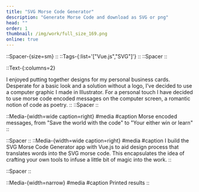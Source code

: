 ```yaml
---
title: "SVG Morse Code Generator"
description: "Generate Morse Code and download as SVG or png"
head: ""
order: 1
thumbnail: /img/work/full_size_169.png
online: true
---
```

::Spacer-{size=sm}
::
::Tags-{:list='["Vue.js","SVG"]'}
::
::Spacer
::

::Text-{:columns=2}

I enjoyed putting together designs for my personal business cards. Desperate for a basic look and a solution without a logo, I’ve decided to use a computer graphic I made in Illustrator. For a personal touch I have decided to use morse code encoded messages on the computer screen, a romantic notion of code as poetry.
::
::Spacer
::

::Media-{width=wide caption=right} 
#media
<display alt="project image" src="/img/experiments/morse/change_the_world_with_the_code.jpg" :src-width=814 :src-height=814></display>
<display alt="project image" src="/img/experiments/morse/don’t_be_a_dick.jpg" :src-width=814 :src-height=814></display>
<display alt="project image" src="/img/experiments/morse/dont_work_with_arseholes.jpg" :src-width=814 :src-height=814></display>
<display alt="project image" src="/img/experiments/morse/whatever_you_are_be_a_good_one.jpg" :src-width=814 :src-height=814></display>
<display alt="project image" src="/img/experiments/morse/you_either_win_or_learn.jpg" :src-width=814 :src-height=814></display>
#caption
Morse encoded messages, from "Save the world with the code" to "Your either win or learn"
::

::Spacer
::
::Media-{width=wide caption=right}
#media
<display alt="project image" src="/img/experiments/morse/app.gif" :src-width=2000 :src-height=1084></display>
#caption
I build the SVG Morse Code Generator app with Vue.js to aid design process
 that translates words into the SVG morse code. This encapsulates the idea of crafting your own tools to infuse a little bit of magic into the work.
::

::Spacer
::

::Media-{width=narrow}
#media
<display alt="project image" src="/img/experiments/morse/printed.jpg" :src-width=600 :src-height=450></display>
#caption
Printed results
::